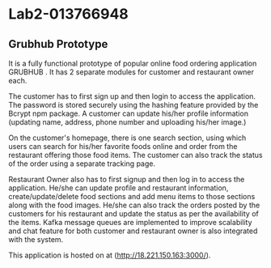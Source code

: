 # Lab2-013766948
## Grubhub Prototype

It is a fully functional prototype of popular online food ordering application GRUBHUB . It has 2 separate modules for customer and restaurant owner each.

The customer has to first sign up and then login to access the application. The password is stored securely using the hashing feature provided by the Bcrypt npm package. A customer can update his/her profile information (updating name, address, phone number and uploading his/her image.)

On the customer's homepage, there is one search section, using which users can search for his/her favorite foods online and order from the restaurant offering those food items. The customer can also track the status of the order using a separate tracking page.

Restaurant Owner also has to first signup and then log in to access the application. He/she can update profile and restaurant information, create/update/delete food sections and add menu items to those sections along with the food images. He/she can also track the orders posted by the customers for his restaurant and update the status as per the availability of the items. Kafka message queues are implemented to improve scalability and chat feature for both customer and restaurant owner is also integrated with the system.  

This application is hosted on at (http://18.221.150.163:3000/).
